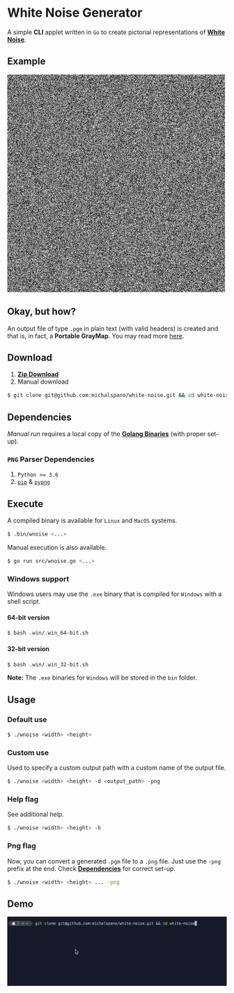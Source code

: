 # White Noise Generator
A simple __CLI__ applet written in `Go` to create pictorial representations of [__White Noise__][LINK1].

## Example
![example](docs/out.png)

## Okay, but how?
An output file of type `.pgm` in plain text (with valid headers) 
is created and that is, in fact, a __Portable GrayMap__. 
You may read more [here][LINK2].

## Download
1. [__Zip Download__][DOWNLOAD]
2. Manual download

```bash
$ git clone git@github.com:michalspano/white-noise.git && cd white-noise
```

## Dependencies
_Manual run_ requires a local copy of the [__Golang Binaries__][golang] (with proper set-up).

### `PNG` Parser Dependencies

1. `Python >= 3.6`
2. [`pip`][PIP] & [`pypng`][PYPNG]

## Execute
A compiled binary is available for `Linux` and `MacOS` systems.
```bash
$ .bin/wnoise <...>
```
Manual execution is also available.
```bash
$ go run src/wnoise.go <...>
```

### Windows support
Windows users may use the `.exe` binary that is compiled for `Windows` with a shell script.

#### 64-bit version

```bash
$ bash .win/.win_64-bit.sh
```

#### 32-bit version
```bash
$ bash .win/.win_32-bit.sh
```

**Note:** The `.exe` binaries for `Windows` will be stored in the `bin` folder.

## Usage
### Default use
```bash
$ ./wnoise <width> <height>
```

### Custom use
Used to specify a custom output path with a custom name of the output file.
```bash
$ ./wnoise <width> <height> -d <output_path> -png
```

### Help flag
See additional help.
```bash
$ ./wnoise <width> <height> -h
```

### Png flag
Now, you can convert a generated `.pgm` file to a `.png` file. Just use the `-png` prefix at the end. Check [__Dependencies__](##Dependencies) for correct set-up.
```bash
$ ./wnoise <width> <height> ... -png
```

## Demo
![live_demo][DEMO]

<!-- >
## Development
__Develop__ branch with beta features: [link][develop] (__warning__: might include bugs, use stable version under __main__ branch).
<!-->

[LINK1]: https://en.wikipedia.org/wiki/White_noise
[LINK2]: https://en.wikipedia.org/wiki/Netpbm
[DOWNLOAD]: https://github.com/michalspano/white-noise/archive/refs/heads/main.zip
[DEMO]: docs/demo.gif
[golang]: https://golang.org/dl/
[PIP]: https://pip.pypa.io/en/stable/
[PYPNG]: https://pypi.org/project/pypng/
